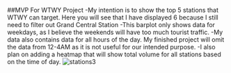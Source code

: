##MVP For WTWY Project
-My intention is to show the top 5 stations that WTWY can target. Here you will see that I have displayed 6 because I still need to filter out Grand Central Station
-This barplot only shows data for weekdays, as I believe the weekends will have too much tourist traffic.
-My data also contains data for all hours of the day. My finished project will omit the data from 12-4AM as it is not useful for our intended purpose. 
-I also plan on adding a heatmap that will show total volume for all stations based on the time of day.
![stations3](https://user-images.githubusercontent.com/79665309/133332522-bd234ad0-960c-4da6-813a-46bed6665e95.png)


